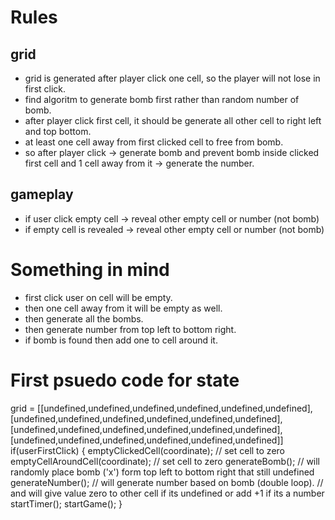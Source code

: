 # Rules
## grid
- grid is generated after player click one cell, so the player will not lose in first click.
- find algoritm to generate bomb first rather than random number of bomb.
- after player click first cell, it should be generate all other cell to right left and top bottom.
- at least one cell away from first clicked cell to free from bomb.
- so after player click -> generate bomb and prevent bomb inside clicked first cell and 1 cell away from it -> generate the number.

## gameplay
- if user click empty cell -> reveal other empty cell or number (not bomb)
- if empty cell is revealed -> reveal other empty cell or number (not bomb)

# Something in mind
- first click user on cell will be empty.
- then one cell away from it will be empty as well.
- then generate all the bombs.
- then generate number from top left to bottom right.
- if bomb is found then add one to cell around it.

# First psuedo code for state
grid = [[undefined,undefined,undefined,undefined,undefined,undefined],
        [undefined,undefined,undefined,undefined,undefined,undefined],
        [undefined,undefined,undefined,undefined,undefined,undefined],
        [undefined,undefined,undefined,undefined,undefined,undefined]]
if(userFirstClick) {
  emptyClickedCell(coordinate); // set cell to zero
  emptyCellAroundCell(coordinate); // set cell to zero
  generateBomb(); // will randomly place bomb ('x') form top left to bottom right that still undefined
  generateNumber(); // will generate number based on bomb (double loop). 
                    // and will give value zero to other cell if its undefined or add +1 if its a number
  startTimer();
  startGame();
}